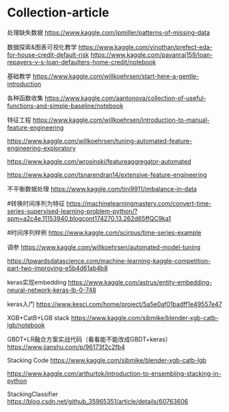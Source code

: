 # Collection-article
处理缺失数据
https://www.kaggle.com/jpmiller/patterns-of-missing-data

数据探索&图表可视化教学
https://www.kaggle.com/vinothan/prefect-eda-for-house-credit-default-risk
https://www.kaggle.com/pavanraj159/loan-repayers-v-s-loan-defaulters-home-credit/notebook

基础教学
https://www.kaggle.com/willkoehrsen/start-here-a-gentle-introduction

各种函数收集
https://www.kaggle.com/aantonova/collection-of-useful-functions-and-simple-baseline/notebook

特征工程
https://www.kaggle.com/willkoehrsen/introduction-to-manual-feature-engineering

https://www.kaggle.com/willkoehrsen/tuning-automated-feature-engineering-exploratory

https://www.kaggle.com/wrosinski/featureaggregator-automated

https://www.kaggle.com/tsnarendran14/extensive-feature-engineering

不平衡数据处理
https://www.kaggle.com/tini9911/imbalance-in-data



#转换时间序列为特征
https://machinelearningmastery.com/convert-time-series-supervised-learning-problem-python/?spm=a2c4e.11153940.blogcont174270.13.262d65ffQC9ka1

#时间序列样例
https://www.kaggle.com/scirpus/time-series-example

调参
https://www.kaggle.com/willkoehrsen/automated-model-tuning

https://towardsdatascience.com/machine-learning-kaggle-competition-part-two-improving-e5b4d61ab4b8

keras实现embedding
https://www.kaggle.com/astrus/entity-embedding-neural-network-keras-lb-0-748

keras入门
https://www.kesci.com/home/project/5a5e0af01badff1e49557e47


XGB+CatB+LGB stack
https://www.kaggle.com/sibmike/blender-xgb-catb-lgb/notebook

GBDT+LR融合方案实战代码（看看能不能改成GBDT+keras）
https://www.jianshu.com/p/96173f2c2fb4

Stacking Code
https://www.kaggle.com/sibmike/blender-xgb-catb-lgb

https://www.kaggle.com/arthurtok/introduction-to-ensembling-stacking-in-python

StackingClassifier
https://blog.csdn.net/github_35965351/article/details/60763606

